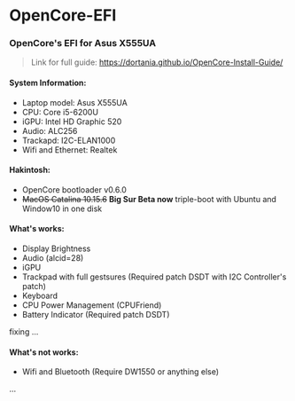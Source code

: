 # OpenCore-EFI
### OpenCore's EFI for Asus X555UA
> Link for full guide: https://dortania.github.io/OpenCore-Install-Guide/
#### System Information:
+ Laptop model: Asus X555UA
+ CPU: Core i5-6200U
+ iGPU: Intel HD Graphic 520
+ Audio: ALC256
+ Trackapd: I2C-ELAN1000
+ Wifi and Ethernet: Realtek
#### Hakintosh:
+ OpenCore bootloader v0.6.0
+ ~~MacOS Catalina 10.15.6~~ <strong>Big Sur Beta now</strong> triple-boot with Ubuntu and Window10 in one disk
#### What's works:
+ Display Brightness
+ Audio (alcid=28)
+ iGPU
+ Trackpad with full gestsures (Required patch DSDT with I2C Controller's patch)
+ Keyboard
+ CPU Power Management (CPUFriend)
+ Battery Indicator (Required patch DSDT)

fixing ...
#### What's not works:
+ Wifi and Bluetooth (Require DW1550 or anything else)

...
